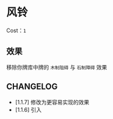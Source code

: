 # 风铃

Cost：`1`

## 效果

移除你牌库中牌的 `木制阻碍` 与 `石制障碍` 效果

## CHANGELOG

- [1.1.7] 修改为更容易实现的效果
- [1.1.6] 引入
